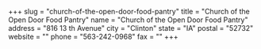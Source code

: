 +++
slug = "church-of-the-open-door-food-pantry"
title = "Church of the Open Door Food Pantry"
name = "Church of the Open Door Food Pantry"
address = "816 13 th Avenue"
city = "Clinton"
state = "IA"
postal = "52732"
website = ""
phone = "563-242-0968"
fax = ""
+++
